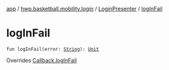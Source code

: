 [app](../../index.md) / [hwp.basketball.mobility.login](../index.md) / [LoginPresenter](index.md) / [logInFail](.)

# logInFail

`fun logInFail(error: `[`String`](https://kotlinlang.org/api/latest/jvm/stdlib/kotlin/-string/index.html)`): `[`Unit`](https://kotlinlang.org/api/latest/jvm/stdlib/kotlin/-unit/index.html)

Overrides [Callback.logInFail](../-login-contract/-interactor/-callback/log-in-fail.md)

